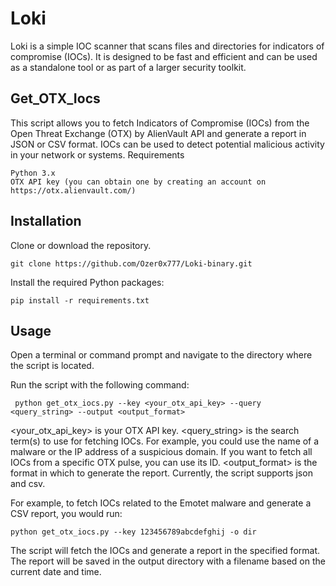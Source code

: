 # Loki

Loki is a simple IOC scanner that scans files and directories for indicators of compromise (IOCs). It is designed to be fast and efficient and can be used as a standalone tool or as part of a larger security toolkit.





## Get_OTX_Iocs 

This script allows you to fetch Indicators of Compromise (IOCs) from the Open Threat Exchange (OTX) by AlienVault API and generate a report in JSON or CSV format. IOCs can be used to detect potential malicious activity in your network or systems.
Requirements

    Python 3.x
    OTX API key (you can obtain one by creating an account on https://otx.alienvault.com/)

## Installation

  Clone or download the repository.
  
    git clone https://github.com/Ozer0x777/Loki-binary.git
   
  Install the required Python packages:


    pip install -r requirements.txt
    

## Usage

  Open a terminal or command prompt and navigate to the directory where the script is located.

  Run the script with the following command:

     python get_otx_iocs.py --key <your_otx_api_key> --query <query_string> --output <output_format>



  <your_otx_api_key> is your OTX API key.
  <query_string> is the search term(s) to use for fetching IOCs. For example, you could use the name of a malware or the IP address of a suspicious domain. If you want to fetch all IOCs from a specific OTX pulse, you can use its ID.
  <output_format> is the format in which to generate the report. Currently, the script supports json and csv.

For example, to fetch IOCs related to the Emotet malware and generate a CSV report, you would run:

    python get_otx_iocs.py --key 123456789abcdefghij -o dir

The script will fetch the IOCs and generate a report in the specified format. The report will be saved in the output directory with a filename based on the current date and time.
